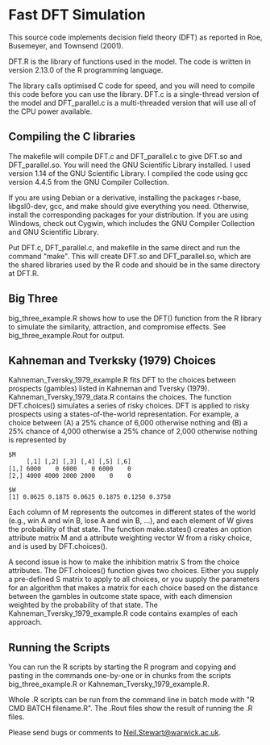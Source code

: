 # Fast DFT Simulation

This source code implements decision field theory (DFT) as reported in Roe, Busemeyer, and Townsend (2001).

DFT.R is the library of functions used in the model. The code is written in version 2.13.0 of the R programming language.

The library calls optimised C code for speed, and you will need to compile this code before you can use the library. DFT.c is a single-thread version of the model and DFT_parallel.c is a multi-threaded version that will use all of the CPU power available.

## Compiling the C libraries

The makefile will compile DFT.c and DFT_parallel.c to give DFT.so and DFT_parallel.so. You will need the GNU Scientific Library installed. I used version 1.14 of the GNU Scientific Library. I compiled the code using gcc version 4.4.5 from the GNU Compiler Collection.

If you are using Debian or a derivative, installing the packages r-base, libgsl0-dev, gcc, and make should give everything you need. Otherwise, install the corresponding packages for your distribution. If you are using Windows, check out Cygwin, which includes the GNU Compiler Collection and GNU Scientific Library.

Put DFT.c, DFT_parallel.c, and makefile in the same direct and run the command "make". This will create DFT.so and DFT_parallel.so, which are the shared libraries used by the R code and should be in the same directory at DFT.R.

## Big Three

big_three_example.R shows how to use the DFT() function from the R library to simulate the similarity, attraction, and compromise effects. See big_three_example.Rout for output.

## Kahneman and Tverksky (1979) Choices

Kahneman_Tversky_1979_example.R fits DFT to the choices between prospects (gambles) listed in Kahneman and Tversky (1979). Kahneman_Tversky_1979_data.R contains the choices. The function DFT.choices() simulates a series of risky choices. DFT is applied to risky prospects using a states-of-the-world representation. For example, a choice between (A) a 25% chance of 6,000 otherwise nothing and (B) a 25% chance of 4,000 otherwise a 25% chance of 2,000 otherwise nothing is represented by

```{r}
$M
     [,1] [,2] [,3] [,4] [,5] [,6]
[1,] 6000    0 6000    0 6000    0
[2,] 4000 4000 2000 2000    0    0

$W
[1] 0.0625 0.1875 0.0625 0.1875 0.1250 0.3750
```

Each column of M represents the outcomes in different states of the world (e.g., win A and win B, lose A and win B, ...), and each element of W gives the probability of that state. The function make.states() creates an option attribute matrix M and a attribute weighting vector W from a risky choice, and is used by DFT.choices().

A second issue is how to make the inhibition matrix S from the choice attributes. The DFT.choices() function gives two choices. Either you supply a pre-defined S matrix to apply to all choices, or you supply the parameters for an algorithm that makes a matrix for each choice based on the distance between the gambles in outcome state space, with each dimension weighted by the probability of that state. The Kahneman_Tversky_1979_example.R code contains examples of each approach.

## Running the Scripts

You can run the R scripts by starting the R program and copying and pasting in the commands one-by-one or in chunks from the scripts big_three_example.R or Kahneman_Tversky_1979_example.R.

Whole .R scripts can be run from the command line in batch mode with "R CMD BATCH filename.R". The .Rout files show the result of running the .R files.

Please send bugs or comments to Neil.Stewart@warwick.ac.uk.


